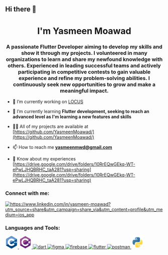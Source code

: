 ## Hi there 👋

<h1 align="center"> I'm Yasmeen Moawad</h1>
<h3 align="center">A passionate Flutter Developer aiming to develop my skills and show it through my projects. I volunteered in many organizations to learn and share my newfound knowledge with others. Experienced in leading successful teams and actively participating in competitive contests to gain valuable experience and refine my problem-solving abilities. I continuously seek new opportunities to grow and make a meaningful impact.</h3>

- 🔭 I’m currently working on [LOCUS](https://github.com/YasmeenMoawad/Locus/)

- 🌱 I’m currently learning **Flutter development, seeking to reach an advanced level as I'm learning a new features and skills**

- 👨‍💻 All of my projects are available at [https://github.com/YasmeenMoawad/](https://github.com/YasmeenMoawad/)

- 📫 How to reach me **yasmeenmwd@gmail.com**

- 📄 Know about my experiences [https://drive.google.com/drive/folders/10RrEQwGEkq-WT-ePwLJHQBRHC_taA281?usp=sharing](https://drive.google.com/drive/folders/10RrEQwGEkq-WT-ePwLJHQBRHC_taA281?usp=sharing)

<h3 align="left">Connect with me:</h3>
<p align="left">
<a href="https://linkedin.com/in/https://www.linkedin.com/in/yasmeen-moawad?utm_source=share&utm_campaign=share_via&utm_content=profile&utm_medium=ios_app" target="blank"><img align="center" src="https://raw.githubusercontent.com/rahuldkjain/github-profile-readme-generator/master/src/images/icons/Social/linked-in-alt.svg" alt="https://www.linkedin.com/in/yasmeen-moawad?utm_source=share&utm_campaign=share_via&utm_content=profile&utm_medium=ios_app" height="30" width="40" /></a>
</p>

<h3 align="left">Languages and Tools:</h3>
<p align="left"> <a href="https://www.w3schools.com/cpp/" target="_blank" rel="noreferrer"> <img src="https://raw.githubusercontent.com/devicons/devicon/master/icons/cplusplus/cplusplus-original.svg" alt="cplusplus" width="40" height="40"/> </a> <a href="https://www.w3schools.com/cs/" target="_blank" rel="noreferrer"> <img src="https://raw.githubusercontent.com/devicons/devicon/master/icons/csharp/csharp-original.svg" alt="csharp" width="40" height="40"/> </a> <a href="https://dart.dev" target="_blank" rel="noreferrer"> <img src="https://www.vectorlogo.zone/logos/dartlang/dartlang-icon.svg" alt="dart" width="40" height="40"/> </a> <a href="https://www.figma.com/" target="_blank" rel="noreferrer"> <img src="https://www.vectorlogo.zone/logos/figma/figma-icon.svg" alt="figma" width="40" height="40"/> </a> <a href="https://firebase.google.com/" target="_blank" rel="noreferrer"> <img src="https://www.vectorlogo.zone/logos/firebase/firebase-icon.svg" alt="firebase" width="40" height="40"/> </a> <a href="https://flutter.dev" target="_blank" rel="noreferrer"> <img src="https://www.vectorlogo.zone/logos/flutterio/flutterio-icon.svg" alt="flutter" width="40" height="40"/> </a> <a href="https://postman.com" target="_blank" rel="noreferrer"> <img src="https://www.vectorlogo.zone/logos/getpostman/getpostman-icon.svg" alt="postman" width="40" height="40"/> </a> <a href="https://www.python.org" target="_blank" rel="noreferrer"> <img src="https://raw.githubusercontent.com/devicons/devicon/master/icons/python/python-original.svg" alt="python" width="40" height="40"/> </a> </p>


